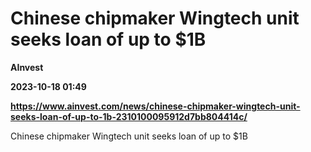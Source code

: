 # Chinese chipmaker Wingtech unit seeks loan of up to $1B
**AInvest**

**2023-10-18 01:49**

**https://www.ainvest.com/news/chinese-chipmaker-wingtech-unit-seeks-loan-of-up-to-1b-2310100095912d7bb804414c/**

Chinese chipmaker Wingtech unit seeks loan of up to $1B